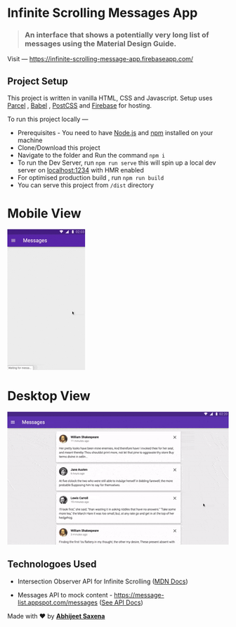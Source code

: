 # **Infinite Scrolling Messages App**

> ### An interface that shows a potentially very long list of messages using the Material Design Guide.

Visit — https://infinite-scrolling-message-app.firebaseapp.com/

## Project Setup

This project is written in vanilla HTML, CSS and Javascript. Setup uses [Parcel](https://parceljs.org/) , [Babel](https://babeljs.io/) , [PostCSS](https://postcss.org/) and [Firebase](https://firebase.google.com/) for hosting.

To run this project locally —

- Prerequisites - You need to have [Node.js](https://nodejs.org/en/download/) and [npm](https://docs.npmjs.com/) installed on your machine
- Clone/Download this project
- Navigate to the folder and Run the command `npm i`
- To run the Dev Server, run `npm run serve` this will spin up a local dev server on [localhost:1234](localhost:1234) with HMR enabled
- For optimised production build , run `npm run build`
- You can serve this project from `/dist` directory

# Mobile View

<img src="./Mobile.gif" width="177" height="320">

# Desktop View

<img src="./Desktop.gif" >

## Technologoes Used

- Intersection Observer API for Infinite Scrolling ([MDN Docs](https://developer.mozilla.org/en-US/docs/Web/API/Intersection_Observer_API))

- Messages API to mock content - https://message-list.appspot.com/messages ([See API Docs](https://message-list.appspot.com/))

Made with ️❤︎ by **[Abhijeet Saxena](https://itsrockyy.github.io/ "Abhijeet Saxena")**
